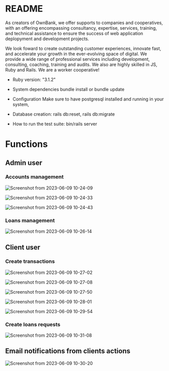 # README

As creators of OwnBank, we offer supports to companies and cooperatives, with an offering encompassing consultancy, expertise, services, training, and technical assistance to ensure the success of web application deplopyment and development projects.

We look foward to create outstanding customer experiences, innovate fast, and accelerate your growth in the ever-evolving space of digital. We provide a wide range of professional services including development, consulting, coaching, training and audits. We also are highly skilled in JS, Ruby and Rails. We are a worker cooperative!

* Ruby version:  "3.1.2"

* System dependencies
bundle install or bundle update

* Configuration
Make sure to have postgresql installed and running in your system,
* Database creation: rails db:reset, rails db:migrate

* How to run the test suite: bin/rails server

# Functions

## Admin user

### Accounts management

![Screenshot from 2023-06-09 10-24-09](https://github.com/No-Country/c11-23-t-ruby/assets/19921941/6b3a3aef-4590-44a6-94e2-88715d58a0c8)

![Screenshot from 2023-06-09 10-24-33](https://github.com/No-Country/c11-23-t-ruby/assets/19921941/21784098-6905-4811-a5da-a128969960fe)

![Screenshot from 2023-06-09 10-24-43](https://github.com/No-Country/c11-23-t-ruby/assets/19921941/952977a2-b699-435c-aed3-c814b97cd991)

### Loans management

![Screenshot from 2023-06-09 10-26-14](https://github.com/No-Country/c11-23-t-ruby/assets/19921941/910ad75a-e10e-43fd-aaa5-1b88e7ea6b75)

## Client user

### Create transactions

![Screenshot from 2023-06-09 10-27-02](https://github.com/No-Country/c11-23-t-ruby/assets/19921941/794091db-cfa5-4cdc-8b60-e9f8e1df3950)

![Screenshot from 2023-06-09 10-27-08](https://github.com/No-Country/c11-23-t-ruby/assets/19921941/5d6c7676-ab2a-44c4-92e7-90932153643f)

![Screenshot from 2023-06-09 10-27-50](https://github.com/No-Country/c11-23-t-ruby/assets/19921941/581913cd-b3e5-432b-b5ee-d530ec43077e)

![Screenshot from 2023-06-09 10-28-01](https://github.com/No-Country/c11-23-t-ruby/assets/19921941/70a8843b-9239-4f16-a3a5-fbb9d9da449d)

![Screenshot from 2023-06-09 10-29-54](https://github.com/No-Country/c11-23-t-ruby/assets/19921941/627aeb24-1d3a-4a1b-89ac-caf9065ae1d3)

### Create loans requests

![Screenshot from 2023-06-09 10-31-08](https://github.com/No-Country/c11-23-t-ruby/assets/19921941/4cd61792-8e1d-48c3-95db-bb29e04eb64e)

## Email notifications from clients actions

![Screenshot from 2023-06-09 10-30-20](https://github.com/No-Country/c11-23-t-ruby/assets/19921941/a496283d-a153-4b7f-a98c-1bfd26a1d45b)

